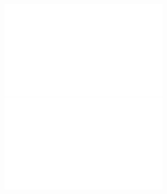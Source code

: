 ![](https://raw.githubusercontent.com/xalalau/github-stats/master/generated/overview.svg#gh-dark-mode-only)
![](https://raw.githubusercontent.com/xalalau/github-stats/master/generated/languages.svg#gh-dark-mode-only)
